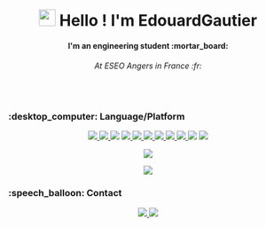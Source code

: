 <h1 align=center>
<img src="https://raw.githubusercontent.com/MartinHeinz/MartinHeinz/master/wave.gif" width="30px"> Hello ! I'm EdouardGautier
</h1>

<h4 align=center>I'm an engineering student :mortar_board:</h4>
<h6 align=center>At ESEO Angers in France :fr:</h6>

</br>
<h3>:desktop_computer: Language/Platform</h3>

<p align=center>
    <a href="https://www.python.org/">
        <img src="https://img.shields.io/static/v1?style=flat&message=Python&logo=python&labelColor=FFD43B&color=FFD43B&logoColor=306998&label=%20"/>
    <a>
    <a href="https://www.java.com/fr/">
        <img src="https://img.shields.io/static/v1?style=flat&message=Java&logo=java&labelColor=007396&color=007396&logoColor=F89820&label=%20"/>
    <a>
    <img src="https://img.shields.io/static/v1?style=flat&message=C&logo=c&labelColor=A8B9CC&color=A8B9CC&logoColor=FFFFFF&label=%20"/>
    <a href="https://www.arduino.cc/">
        <img src="https://img.shields.io/static/v1?style=flat&message=Arduino&logo=arduino&labelColor=00979D&color=00979D&logoColor=E47128&label=%20"/>
    <a>
    <a href="https://git-scm.com/">
        <img src="https://img.shields.io/static/v1?style=flat&message=Git&logo=git&labelColor=F05032&color=F05032&logoColor=FFFFFF&label=%20"/>
    <a>
    <a href="https://github.com/EdouardGautier">
        <img src="https://img.shields.io/static/v1?style=flat&message=GitHub&logo=GitHub&labelColor=362946&color=362946&logoColor=FFFFFF&label=%20"/>
    <a>
    <a href="https://app.codacy.com/organizations/gh/EdouardGautier/repositories">
        <img src="https://img.shields.io/static/v1?style=flat&message=Codacy&logo=Codacy&labelColor=234377&color=234377&logoColor=FFFFFF&label=%20"/>
    <a>
    <a href="https://www.microsoft.com/fr-fr/windows">
        <img src="https://img.shields.io/static/v1?style=flat&message=Windows&logo=windows&labelColor=0078D6&color=0078D6&logoColor=FFFFFF&label=%20"/>
    <a>
    <a href="https://manjaro.org/">
        <img src="https://img.shields.io/static/v1?style=flat&message=Manjaro&logo=manjaro&labelColor=35BF5C&color=35BF5C&logoColor=FFFFFF&label=%20"/>
    <a>
    <img src="https://img.shields.io/static/v1?style=flat&message=Linux&logo=linux&labelColor=black&color=black&logoColor=white&label=%20"/>
    <a href="https://code.visualstudio.com/">
        <img src="https://img.shields.io/static/v1?style=flat&message=VSCode&logo=visual-studio-code&labelColor=007ACC&color=007ACC&logoColor=FFFFFF&label=%20"/>
    <a>
</p>

<p align="center">
<img src="https://github-readme-stats.vercel.app/api/top-langs/?username=EdouardGautier&exclude_repo=EdouardGautier&langs_count=4&layout=compact&theme=algolia  "/>
</p>
<p align="center">
    <img src="https://github-readme-stats.vercel.app/api?username=EdouardGautier&show_icons=true&count_private=true&theme=algolia  "/>
</p>

<h3>:speech_balloon: Contact</h3>

<p align=center>
    <a href="https://www.linkedin.com/in/edouard-gautier-014878166/">
            <img src="https://img.shields.io/static/v1?style=flat&message=Edouard Gautier&logo=linkedin&labelColor=0A66C2&color=0A66C2&logoColor=white&label=%20"/>
    </a>
    <a href="mailto:edouardgautier@outlook.fr">
            <img src="https://img.shields.io/static/v1?style=flat&message=edouardgautier@outlook.fr&logo=microsoft-outlook&labelColor=0078D4&color=0078D4&logoColor=white&label=%20"/>
    </a>
</p>
